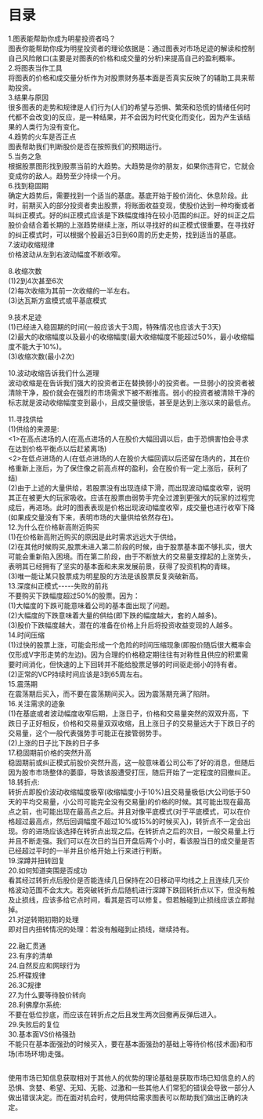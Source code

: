 # 目录
1.图表能帮助你成为明星投资者吗？    
  图表你能帮助你成为明星投资者的理论依据是：通过图表对市场足迹的解读和控制自己风险敞口(主要是对图表的价格和成交量的分析)来提高自己的盈利概率。    
2.将图表当作工具    
  将图表的价格和成交量分析作为对股票财务基本面是否真实反映了的辅助工具来帮助投资。   
3.结果与原因    
  很多图表的走势和规律是人们行为(人们的希望与恐惧、繁荣和恐慌的情绪任何时代都不会改变)的反应，是一种结果，并不会因为时代变化而变化，因为产生该结果的人类行为没有变化。     
4.趋势的火车是否正点   
  图表帮助我们判断股价是否在按照我们的预期运行。   
5.当务之急   
  根据股票图形找到股票当前的大趋势。大趋势是你的朋友，如果你违背它，它就会变成你的敌人。趋势至少持续一个月。   
6.找到稳固期    
  确定大趋势后，需要找到一个适当的基底。基底开始于股价消化、休息阶段。此时，前期买入的部分投资者卖出股票，将账面收益变现，使股价达到一种均衡或者叫纠正模式。好的纠正模式应该是下跌幅度维持在较小范围的纠正。好的纠正之后股价会结合着长期的上涨趋势继续上涨，所以寻找好的纠正模式很重要。在寻找好的纠正模式时，可以根据个股最近3日到60周的历史走势，找到适当的基底。   
7.波动收缩规律   
  价格波动从左到右波动幅度不断收窄。  

8.收缩次数    
  (1)2到4次甚至6次   
  (2)每次收缩为其前一次收缩的一半左右。    
  (3)达瓦斯方盒模式或平基底模式    

9.技术足迹    
  (1)已经进入稳固期的时间(一般应该大于3周，特殊情况也应该大于3天)    
  (2)最大的收缩幅度以及最小的收缩幅度(最大收缩幅度不能超过50%，最小收缩幅度不能大于10%)。   
  (3)收缩次数(最小2次)   

10.波动收缩告诉我们什么道理    
  波动收缩是在告诉我们强大的投资者正在替换弱小的投资者。一旦弱小的投资者被清除干净，股价就会在强烈的市场需求下被不断推高。弱小的投资者被清除干净的标志就是波动收缩幅度变到最小，且成交量很低，甚至是达到上涨以来的最低点。    

11.寻找供给   
  (1)供给的来源是:   
     <1>在高点进场的人(在高点进场的人在股价大幅回调以后，由于恐惧害怕会寻求在达到价格平衡点以后赶紧离场)    
     <2>在低点进场的人(在低点进场的人在股价大幅回调以后还留在场内的，其在价格重新上涨后，为了保住像之前高点样的盈利，会在股价有一定上涨后，获利了结)   
  (2)由于上述的大量供给，若股票没有出现连续下滑，而出现波动幅度收窄，说明其正在被更大的玩家吸收。应该在股票由弱势手完全过渡到更强大的玩家的过程完成后，再进场。此时的图表表现是价格出现波动幅度收窄，成交量也进行收窄下降(如果成交量没有下来，表明市场的大量供给依然存在)。       
12.为什么在价格新高附近购买    
  (1)在价格新高附近购买的原因是此时需求远远大于供给。   
  (2)在其他时候购买,股票未进入第二阶段的时候，由于股票基本面不够扎实，很大可能会重新陷入困境。而在第二阶段，由于不断放大的交易量支撑起的上涨势头，表明其已经拥有了坚实的基本面和未来发展前景，获得了投资机构的青睐。    
  (3)唯一能让某只股票成为明星股的方法是该股票反复突破新高。   
13.深度纠正模式-----失败的前兆     
  不要购买下跌幅度超过50%的股票。因为：   
  (1)大幅度的下跌可能意味着公司的基本面出现了问题。    
  (2)大幅度的下跌意味着大量的供给(即下跌的幅度越大，套的人越多)。   
  (3)股价下跌幅度越大，潜在的准备在价格上升后将投资收益变现的人越多。   
14.时间压缩   
  (1)过快的股票上涨，可能会形成一个危险的时间压缩现象(即股价随后很大概率会仅形成V字形走势的左边)。因为合理的价格稳定期往往有对称性且供应的积累需要时间消化，但快速的上下回转并不能给股票足够的时间驱走弱小的持有者。   
  (2)正常的VCP持续时间应该是3到65周左右。   
15.震荡期   
  在震荡期后买入，而不要在震荡期间买入。因为震荡期充满了陷阱。   
16.关注需求的迹象   
  (1)在基底或者波动幅度收窄后期，上涨日子，价格和交易量突然的双双升高，下跌日子正好相反，价格和交易量双双收缩，且上涨日子的交易量远大于下跌日子的交易量，这个一般代表强势手可能正在接管弱势手。   
  (2)上涨的日子比下跌的日子多   
17.稳固期前价格的突然升高   
  稳固期前或纠正模式前股价突然升高，这一般意味着公司公布了好的消息，但随后因为股市市场整体的萎靡，导致该股遭受打压，随后开始了一定程度的回撤纠正。   
18.转折点:    
  转折点即股价波动收缩幅度极窄(收缩幅度小于10%)且交易量极低(大公司低于50天的平均交易量，小公司可能完全没有交易量)的价格的时候。其可能出现在最高点之前，也可能出现在最高点之后。并且对像平底模式(对于平底模式，可以在价格超过最高点，然后回调幅度不超过10%或15%的时候买入)，转折点不一定会出现。你的进场应该选择在转折点出现之后。在转折点之后的次日，一般交易量上行并且不断走强。我们可以在次日的当日开盘后两个小时，看该股当日的成交量是否已经超过平时的一半并且价格开始上行来进行判断。   
19.深蹲并扭转回复       
20.如何知道突围是否成功    
   看其经过转折点后股价是否能连续几日保持在20日移动平均线之上且连续几天价格波动范围不会太大。若突破转折点后随机进行深蹲下跌回转折点以下，但没有触及止损线，应该多给它点时间，看其是否可以修复。但若触碰到止损线应该立即抛掉。   
21.对逆转期初期的处理    
  即对日内扭转情况的处理：若没有触碰到止损线，继续持有。   

22.融汇贯通   
23.有序的清单   
24.自然反应和网球行为   
25.杯碟规律   
26.3C规律   
27.为什么要等待股价转向   
28.利佛摩尔系统:   
  不要在低位抄底，而应该在转折点之后且发生两次回撤再反弹后进入。  
29.失败后的复位   
30.基本面VS价格强劲   
  不能只在基本面强劲的时候买入，要在基本面强劲的基础上等待价格(技术面)和市场(市场环境)走强。   

##   
使用市场已知信息获取相对于其他人的优势的理论基础是获取市场已知信息的人的恐惧、贪婪、希望、无知、无能、过激和一些其他人们常犯的错误会导致一部分人做出错误决定。而在面对机会时，使用供给需求图表可以帮助我们做出正确的决定。
